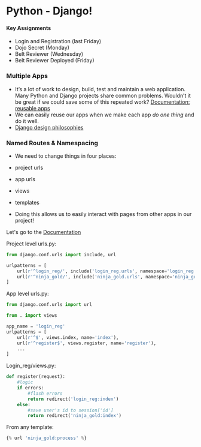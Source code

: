 # Python - Django!
#### Key Assignments
- Login and Registration (last Friday)
- Dojo Secret (Monday)
- Belt Reviewer (Wednesday)
- Belt Reviewer Deployed (Friday)

### Multiple Apps
- It’s a lot of work to design, build, test and maintain a web application. Many Python and Django projects share common problems. Wouldn’t it be great if we could save some of this repeated work?
[Documentation: reusable apps](https://docs.djangoproject.com/en/1.10/intro/reusable-apps/)
- We can easily reuse our apps when we make each app _do one thing_ and do it well.
- [Django design philosophies](https://docs.djangoproject.com/en/1.10/misc/design-philosophies/)

### Named Routes & Namespacing
- We need to change things in four places:
 - project urls
 - app urls
 - views
 - templates

- Doing this allows us to easily interact with pages from other apps in our project!

Let's go to the [Documentation](https://docs.djangoproject.com/en/1.10/topics/http/urls/)

Project level urls.py:

```python
from django.conf.urls import include, url

urlpatterns = [
    url(r'^login_reg/', include('login_reg.urls', namespace='login_reg')),
    url(r'^ninja_gold/', include('ninja_gold.urls', namespace='ninja_gold')),
]
```
App level urls.py:

```python
from django.conf.urls import url

from . import views

app_name = 'login_reg'
urlpatterns = [
    url(r'^$', views.index, name='index'),
    url(r'^register$', views.register, name='register'),
    ...
]
```

Login_reg/views.py:

```python
def register(request):
	#logic
	if errors:
		#flash errors
		return redirect('login_reg:index')
	else:
		#save user's id to session['id']
		return redirect('ninja_gold:index')
```

From any template:

```python
{% url 'ninja_gold:process' %}
```

